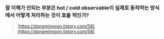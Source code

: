 
### 잘 이해가 안되는 부분은 hot / cold observable이 실제로 동작하는 방식에서 어떻게 처리하는 것이 효율 적인가?


> [https://dongminyoon.tistory.com/58](https://dongminyoon.tistory.com/58)